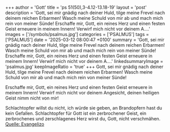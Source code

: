 +++
author = 'Gott'
title = 'ps 51(50),3-4.12-13.18-19'
layout = 'post'
description = 'Gott, sei mir gnädig nach deiner Huld,  tilge meine Frevel nach deinem reichen Erbarmen! Wasch meine Schuld von mir ab  und mach mich rein von meiner Sünde!  Erschaffe mir, Gott, ein reines Herz  und einen festen Geist erneuere in meinem Innern! Verwirf mich nicht vor deinem A....'
images = ['/symbols/psalmus.jpg']
categories = ['PSALMUS']
tags = ['PSALMUS']
date = '2025-03-12 08:00:47 +0100'
summary = 'Gott, sei mir gnädig nach deiner Huld,  tilge meine Frevel nach deinem reichen Erbarmen! Wasch meine Schuld von mir ab  und mach mich rein von meiner Sünde!  Erschaffe mir, Gott, ein reines Herz  und einen festen Geist erneuere in meinem Innern! Verwirf mich nicht vor deinem A....'
linkedsummaryImage = 'psalmus.jpg'
keepImageRatio = 'true'
+++
Gott, sei mir gnädig nach deiner Huld, 
tilge meine Frevel nach deinem reichen Erbarmen!
Wasch meine Schuld von mir ab 
und mach mich rein von meiner Sünde!

Erschaffe mir, Gott, ein reines Herz 
und einen festen Geist erneuere in meinem Innern!
Verwirf mich nicht vor deinem Angesicht, 
deinen heiligen Geist nimm nicht von mir!

Schlachtopfer willst du nicht, ich würde sie geben, 
an Brandopfern hast du kein Gefallen.<!--more-->
Schlachtopfer für Gott ist ein zerbrochener Geist, 
ein zerbrochenes und zerschlagenes Herz 
wirst du, Gott, nicht verschmähen.<br> [Quelle: Evangelizo](https://evangeliumtagfuertag.org/DE/gospel)